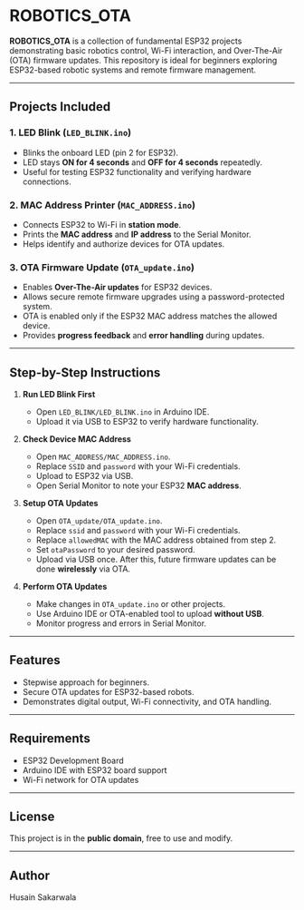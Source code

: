 # ROBOTICS_OTA

**ROBOTICS_OTA** is a collection of fundamental ESP32 projects demonstrating basic robotics control, Wi-Fi interaction, and Over-The-Air (OTA) firmware updates. This repository is ideal for beginners exploring ESP32-based robotic systems and remote firmware management.

---

## Projects Included

### 1. LED Blink (`LED_BLINK.ino`)
- Blinks the onboard LED (pin 2 for ESP32).  
- LED stays **ON for 4 seconds** and **OFF for 4 seconds** repeatedly.  
- Useful for testing ESP32 functionality and verifying hardware connections.

### 2. MAC Address Printer (`MAC_ADDRESS.ino`)
- Connects ESP32 to Wi-Fi in **station mode**.  
- Prints the **MAC address** and **IP address** to the Serial Monitor.  
- Helps identify and authorize devices for OTA updates.

### 3. OTA Firmware Update (`OTA_update.ino`)
- Enables **Over-The-Air updates** for ESP32 devices.  
- Allows secure remote firmware upgrades using a password-protected system.  
- OTA is enabled only if the ESP32 MAC address matches the allowed device.  
- Provides **progress feedback** and **error handling** during updates.  

---

## Step-by-Step Instructions

1. **Run LED Blink First**
   - Open `LED_BLINK/LED_BLINK.ino` in Arduino IDE.  
   - Upload it via USB to ESP32 to verify hardware functionality.  

2. **Check Device MAC Address**
   - Open `MAC_ADDRESS/MAC_ADDRESS.ino`.  
   - Replace `SSID` and `password` with your Wi-Fi credentials.  
   - Upload to ESP32 via USB.  
   - Open Serial Monitor to note your ESP32 **MAC address**.  

3. **Setup OTA Updates**
   - Open `OTA_update/OTA_update.ino`.  
   - Replace `ssid` and `password` with your Wi-Fi credentials.  
   - Replace `allowedMAC` with the MAC address obtained from step 2.  
   - Set `otaPassword` to your desired password.  
   - Upload via USB once. After this, future firmware updates can be done **wirelessly** via OTA.

4. **Perform OTA Updates**
   - Make changes in `OTA_update.ino` or other projects.  
   - Use Arduino IDE or OTA-enabled tool to upload **without USB**.  
   - Monitor progress and errors in Serial Monitor.

---

## Features
- Stepwise approach for beginners.  
- Secure OTA updates for ESP32-based robots.  
- Demonstrates digital output, Wi-Fi connectivity, and OTA handling.

---

## Requirements
- ESP32 Development Board  
- Arduino IDE with ESP32 board support  
- Wi-Fi network for OTA updates  

---

## License
This project is in the **public domain**, free to use and modify.

---

## Author
Husain Sakarwala
